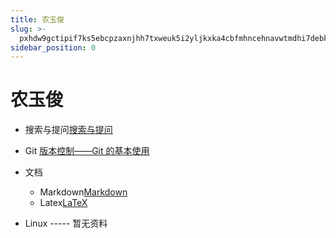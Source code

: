 ```yaml
---
title: 农玉俊
slug: >-
  pxhdw9gctipif7ks5ebcpzaxnjhh7txweuk5i2yljkxka4cbfmhncehnavwtmdhi7debkheckcvj8tnlb-hnavwt
sidebar_position: 0
---
```



# 农玉俊

- 搜索与提问[搜索与提问](wikcngIDxQ1ErKkakWPYgOKxbmb) 
- Git [版本控制——Git 的基本使用](wikcng1yvT4M86NXbVb0llp9xZd) 
- 文档
    - Markdown[Markdown](wikcnXVzdSV6b4Hxc1tfkyHIbZg) 
    - Latex[LaTeX](wikcnDJGWX1o41HEytCpxMJ6NOf) 

- Linux ----- 暂无资料

